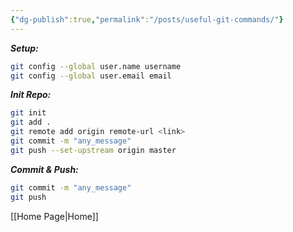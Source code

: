 ```yaml
---
{"dg-publish":true,"permalink":"/posts/useful-git-commands/"}
---
```



**_Setup:_**

```bash
git config --global user.name username
git config --global user.email email
```

**_Init Repo:_**

```bash
git init
git add .
git remote add origin remote-url <link>
git commit -m "any_message"
git push --set-upstream origin master
```

**_Commit & Push:_**

```bash
git commit -m "any_message"
git push
```

[[Home Page\|Home]]
